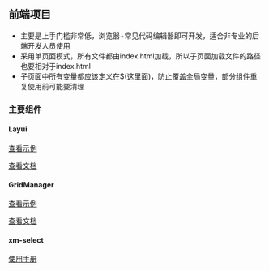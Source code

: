 ## 前端项目

- 主要是上手门槛非常低，浏览器+常见代码编辑器即可开发，适合非专业的后端开发人员使用
- 采用单页面模式，所有文件都由index.html加载，所以子页面加载文件的路径也要相对于index.html
- 子页面中所有变量都应该定义在$(这里面)，防止覆盖全局变量，部分组件重复使用前可能要清理

### 主要组件

#### Layui

[查看示例](http://layui.org.cn/demo/index.html)

[查看文档](http://layui.org.cn/doc/index.html)

#### GridManager

[查看示例](https://gridmanager.lovejavascript.com/demo/index.html)

[查看文档](https://gridmanager.lovejavascript.com/api/index.html)

#### xm-select

[使用手册](https://maplemei.gitee.io/xm-select/#/basic/use)
